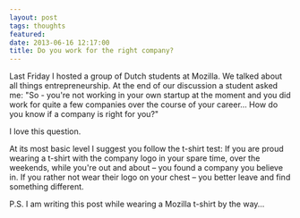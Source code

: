 ```yaml
---
layout: post
tags: thoughts
featured: 
date: 2013-06-16 12:17:00
title: Do you work for the right company?
---
```

Last Friday I hosted a group of Dutch students at Mozilla. We talked about all things entrepreneurship. At the end of our discussion a student asked me: "So - you're not working in your own startup at the moment and you did work for quite a few companies over the course of your career… How do you know if a company is right for you?"

I love this question.

At its most basic level I suggest you follow the t-shirt test: If you are proud wearing a t-shirt with the company logo in your spare time, over the weekends, while you're out and about – you found a company you believe in. If you rather not wear their logo on your chest – you better leave and find something different.

P.S. I am writing this post while wearing a Mozilla t-shirt by the way…